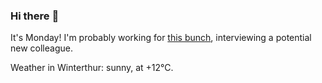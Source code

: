 ### Hi there :wave:

It's Monday! I'm probably working for [this bunch](https://github.com/kohofinancial), interviewing a potential new colleague.

Weather in Winterthur: sunny, at +12°C.
